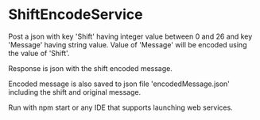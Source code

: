 # ShiftEncodeService

Post a json with key 'Shift' having integer value between 0 and 26 and key 'Message' having string value.
Value of 'Message' will be encoded using the value of 'Shift'.

Response is json with the shift encoded message.

Encoded message is also saved to json file 'encodedMessage.json' including the shift and original message.

Run with npm start or any IDE that supports launching web services.


